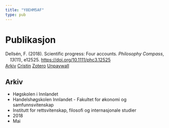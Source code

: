 ```yaml
---
title: "Y8EHM5AF"
type: pub
---
```

<h1>Publikasjon</h1>
<article id="csl-bib-container-Y8EHM5AF" class="csl-bib-container">
  <div class="csl-bib-body" style="line-height: 1.35; padding-left: 1em; text-indent:-1em;">
  <div class="csl-entry">Dells&#xE9;n, F. (2018). Scientific progress: Four accounts. <i>Philosophy Compass</i>, <i>13</i>(11), e12525. <a href="https://doi.org/10.1111/phc3.12525">https://doi.org/10.1111/phc3.12525</a></div>
</div>
  <div class="csl-bib-buttons">
    <a href="#taxonomy-article-Y8EHM5AF" class="csl-bib-button">Arkiv</a>
    <a href alt="Cristin URL" class="csl-bib-button">Cristin</a>
    <a href alt="Zotero URL" class="csl-bib-button">Zotero</a>
    <a href="https://onlinelibrary.wiley.com/doi/pdfdirect/10.1111/phc3.12525" class="csl-bib-button">Unpaywall</a>
  </div>
  <div id="csl-bib-meta-container-Y8EHM5AF"></div>
</article>
<div id="csl-bib-meta-Y8EHM5AF" class="csl-bib-meta">
  <article id="taxonomy-article-Y8EHM5AF" class="taxonomy-article">
    <h1>Arkiv</h1>
    <ul>
      <li>Høgskolen i Innlandet</li>
      <li>Handelshøgskolen Innlandet - Fakultet for økonomi og samfunnsvitenskap</li>
      <li>Institutt for rettsvitenskap, filosofi og internasjonale studier</li>
      <li>2018</li>
      <li>Mai</li>
    </ul>
  </article>
</div>

